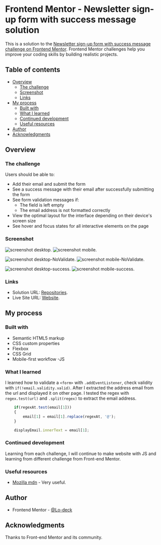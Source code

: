# Frontend Mentor - Newsletter sign-up form with success message solution

This is a solution to the [Newsletter sign-up form with success message challenge on Frontend Mentor](https://www.frontendmentor.io/challenges/newsletter-signup-form-with-success-message-3FC1AZbNrv). Frontend Mentor challenges help you improve your coding skills by building realistic projects. 

## Table of contents

- [Overview](#overview)
  - [The challenge](#the-challenge)
  - [Screenshot](#screenshot)
  - [Links](#links)
- [My process](#my-process)
  - [Built with](#built-with)
  - [What I learned](#what-i-learned)
  - [Continued development](#continued-development)
  - [Useful resources](#useful-resources)
- [Author](#author)
- [Acknowledgments](#acknowledgments)


## Overview

### The challenge

Users should be able to:

- Add their email and submit the form
- See a success message with their email after successfully submitting the form
- See form validation messages if:
  - The field is left empty
  - The email address is not formatted correctly
- View the optimal layout for the interface depending on their device's screen size
- See hover and focus states for all interactive elements on the page

### Screenshot


![screenshot desktop](https://github.com/Lo-Deck/Newsletter-sign-up-form/blob/main/screenshot/Newsletter%20sign-up%20form-mobile.png).
![screenshot mobile](https://github.com/Lo-Deck/Newsletter-sign-up-form/blob/main/screenshot/Newsletter%20sign-up%20form-mobile-NoValidate.png).

![screenshot desktop-NoValidate](https://github.com/Lo-Deck/Newsletter-sign-up-form/blob/main/screenshot/Newsletter%20sign-up%20form-desktop-NoValidate.png).
![screenshot mobile-NoValidate](https://github.com/Lo-Deck/Newsletter-sign-up-form/blob/main/screenshot/Newsletter%20sign-up%20form-desktop.png).

![screenshot desktop-success](https://github.com/Lo-Deck/Newsletter-sign-up-form/blob/main/screenshot/Newsletter%20sign-up%20form%20with%20success%20message-desktop.png).
![screenshot mobile-success](https://github.com/Lo-Deck/Newsletter-sign-up-form/blob/main/screenshot/Newsletter%20sign-up%20form%20with%20success%20message-mobile.png).


### Links

- Solution URL: [Repositories](https://github.com/Lo-Deck/Newsletter-sign-up-form).
- Live Site URL: [Website](https://lo-deck.github.io/Newsletter-sign-up-form/).


## My process

### Built with

- Semantic HTML5 markup
- CSS custom properties
- Flexbox
- CSS Grid
- Mobile-first workflow
-JS


### What I learned

I learned how to validate a `<form>` with `.addEventListener`, check validity with `if(!email.validity.valid)`.
After I extracted the address email from the url and displayed it on other page.
I tested the regex with `regex.test(url)` and `.split(regex)` to extract the email address. 


```js
    if(regexAt.test(email[1]))
    {
        email[1] = email[1].replace(regexAt, '@');  
    }

    displayEmail.innerText = email[1];
```


### Continued development

Learning from each challenge, I will continue to make website with JS and learning from different challenge from Front-end Mentor.


### Useful resources

- [Mozilla mdn](https://developer.mozilla.org/) - Very useful.


## Author

- Frontend Mentor - [@Lo-deck](https://www.frontendmentor.io/profile/Lo-Deck)


## Acknowledgments

Thanks to Front-end Mentor and its community.